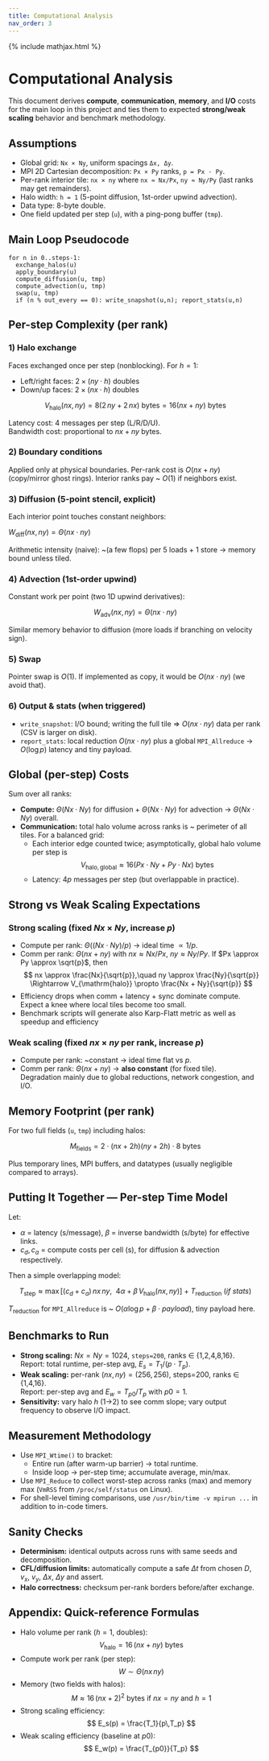 ```yaml
---
title: Computational Analysis
nav_order: 3
---
```


{% include mathjax.html %}
# Computational Analysis

This document derives **compute**, **communication**, **memory**, and **I/O** costs for the main loop in this project and ties them to expected **strong/weak scaling** behavior and benchmark methodology.

## Assumptions

- Global grid: `Nx × Ny`, uniform spacings `Δx, Δy`.
- MPI 2D Cartesian decomposition: `Px × Py` ranks, `p = Px · Py`.
- Per-rank interior tile: `nx × ny` where `nx ≈ Nx/Px`, `ny ≈ Ny/Py` (last ranks may get remainders).
- Halo width: `h = 1` (5-point diffusion, 1st-order upwind advection).
- Data type: 8-byte double.
- One field updated per step (`u`), with a ping-pong buffer (`tmp`).

## Main Loop Pseudocode
```
for n in 0..steps-1:
  exchange_halos(u)
  apply_boundary(u)
  compute_diffusion(u, tmp)
  compute_advection(u, tmp)
  swap(u, tmp)
  if (n % out_every == 0): write_snapshot(u,n); report_stats(u,n)
```

## Per-step Complexity (per rank)

### 1) Halo exchange

Faces exchanged once per step (nonblocking). For $h = 1$:

- Left/right faces: $2 \times (ny \cdot h)$ doubles
- Down/up faces: $2 \times (nx \cdot h)$ doubles

$$
V_{\mathrm{halo}}(nx, ny) = 8 \left( 2\,ny + 2\,nx \right) \ \text{bytes} = 16 (nx+ny) \ \text{bytes}
$$

Latency cost: 4 messages per step (L/R/D/U).  
Bandwidth cost: proportional to $nx+ny$ bytes.

### 2) Boundary conditions

Applied only at physical boundaries. Per-rank cost is $O(nx + ny)$ (copy/mirror ghost rings). Interior ranks pay ~ $O(1)$ if neighbors exist.

### 3) Diffusion (5-point stencil, explicit)

Each interior point touches constant neighbors:

$W_{\mathrm{diff}}(nx, ny) = \Theta(nx \cdot ny)$

Arithmetic intensity (naive): ~(a few flops) per 5 loads + 1 store → memory bound unless tiled.

### 4) Advection (1st-order upwind)

Constant work per point (two 1D upwind derivatives):

$$
W_{\mathrm{adv}}(nx, ny) = \Theta(nx \cdot ny)
$$

Similar memory behavior to diffusion (more loads if branching on velocity sign).

### 5) Swap

Pointer swap is $O(1)$. If implemented as copy, it would be $O(nx \cdot ny)$ (we avoid that).

### 6) Output & stats (when triggered)

- `write_snapshot`: I/O bound; writing the full tile ⇒ $O(nx \cdot ny)$ data per rank (CSV is larger on disk).
- `report_stats`: local reduction $O(nx \cdot ny)$ plus a global `MPI_Allreduce` → $O(\log p)$ latency and tiny payload.

## Global (per-step) Costs

Sum over all ranks:

- **Compute:** $\Theta(Nx \cdot Ny)$ for diffusion + $\Theta(Nx \cdot Ny)$ for advection → $\Theta(Nx \cdot Ny)$ overall.
- **Communication:** total halo volume across ranks is ~ perimeter of all tiles. For a balanced grid:
  - Each interior edge counted twice; asymptotically, global halo volume per step is
    $$
    V_{\mathrm{halo, global}} \approx 16 \left( Px \cdot Ny + Py \cdot Nx \right)\ \text{bytes}
    $$
  - Latency: $4p$ messages per step (but overlappable in practice).

## Strong vs Weak Scaling Expectations

### Strong scaling (fixed $Nx \times Ny$, increase $p$)

- Compute per rank: $\Theta((Nx\cdot Ny)/p)$ → ideal time $\propto 1/p$.
- Comm per rank: $\Theta(nx + ny)$ with $nx \approx Nx/Px$, $ny \approx Ny/Py$. If $Px \approx Py \approx \sqrt{p}$, then
  $$
  nx \approx \frac{Nx}{\sqrt{p}},\quad ny \approx \frac{Ny}{\sqrt{p}} \Rightarrow V_{\mathrm{halo}} \propto \frac{Nx + Ny}{\sqrt{p}}
  $$
- Efficiency drops when comm + latency + sync dominate compute. Expect a knee where local tiles become too small.
- Benchmark scripts will generate also Karp-Flatt metric as well as speedup and efficiency

### Weak scaling (fixed $nx \times ny$ per rank, increase $p$)

- Compute per rank: ~constant → ideal time flat vs $p$.
- Comm per rank: $\Theta(nx + ny)$ → **also constant** (for fixed tile).  
  Degradation mainly due to global reductions, network congestion, and I/O.

## Memory Footprint (per rank)

For two full fields (`u`, `tmp`) including halos:

$$
M_{\mathrm{fields}} = 2 \cdot (nx + 2h) (ny + 2h) \cdot 8\ \text{bytes}
$$

Plus temporary lines, MPI buffers, and datatypes (usually negligible compared to arrays).

## Putting It Together — Per-step Time Model

Let:
- $\alpha$ = latency (s/message), $\beta$ = inverse bandwidth (s/byte) for effective links.
- $c_d, c_a$ = compute costs per cell (s), for diffusion & advection respectively.

Then a simple overlapping model:

$$
T_{\mathrm{step}} \approx \max\left[ (c_d + c_a)\,nx\,ny,\ \ 4\alpha + \beta\,V_{\mathrm{halo}}(nx, ny) \right] \ +\ T_{\mathrm{reduction}}\ (if\ stats)
$$

$T_{\mathrm{reduction}}$ for `MPI_Allreduce` is ~ $O(\alpha \log p + \beta\cdot payload)$, tiny payload here.

## Benchmarks to Run

- **Strong scaling:** $Nx=Ny=1024$, `steps=200`, ranks ∈ {1,2,4,8,16}.  
  Report: total runtime, per-step avg, $E_s = T_1 / (p\cdot T_p)$.
- **Weak scaling:** per-rank $(nx, ny) = (256, 256)$, steps=200, ranks ∈ {1,4,16}.  
  Report: per-step avg and $E_w = T_{p0}/T_p$ with $p0=1$.
- **Sensitivity:** vary halo $h$ (1→2) to see comm slope; vary output frequency to observe I/O impact.

## Measurement Methodology

- Use `MPI_Wtime()` to bracket:
  - Entire run (after warm-up barrier) → total runtime.
  - Inside loop → per-step time; accumulate average, min/max.
- Use `MPI_Reduce` to collect worst-step across ranks (max) and memory max (`VmRSS` from `/proc/self/status` on Linux).
- For shell-level timing comparisons, use `/usr/bin/time -v mpirun ...` in addition to in-code timers.

## Sanity Checks

- **Determinism:** identical outputs across runs with same seeds and decomposition.
- **CFL/diffusion limits:** automatically compute a safe $\Delta t$ from chosen $D$, $v_x$, $v_y$, $\Delta x$, $\Delta y$ and assert.
- **Halo correctness:** checksum per-rank borders before/after exchange.

## Appendix: Quick-reference Formulas

- Halo volume per rank ($h=1$, doubles):
  $$
  V_{\mathrm{halo}} = 16\,(nx + ny)\ \text{bytes}
  $$
- Compute work per rank (per step):
  $$
  W \sim \Theta(nx\,ny)
  $$
- Memory (two fields with halos):
  $$
  M \approx 16\,(nx + 2)^2\ \text{bytes}\ \text{if}\ nx=ny\ \text{and}\ h=1
  $$
- Strong scaling efficiency:
  $$
  E_s(p) = \frac{T_1}{p\,T_p}
  $$
- Weak scaling efficiency (baseline at $p0$):
  $$
  E_w(p) = \frac{T_{p0}}{T_p}
  $$
